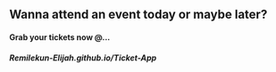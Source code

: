 ## Wanna attend an event today or maybe later? 
#### Grab your tickets now @...
##### Remilekun-Elijah.github.io/Ticket-App
